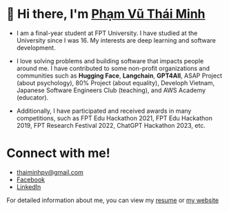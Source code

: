 # 👋 Hi there, I'm [Phạm Vũ Thái Minh](https://thaiminhpv.github.io/)

- I am a final-year student at FPT University. I have studied at the University since I was 16. My interests are deep learning and software development.

- I love solving problems and building software that impacts people around me. I have contributed to some non-profit organizations and communities such as **Hugging Face**, **Langchain**, **GPT4All**, ASAP Project (about psychology), 80% Project (about equality), Developh Vietnam, Japanese Software Engineers Club (teaching), and AWS Academy (educator).

- Additionally, I have participated and received awards in many competitions, such as FPT Edu Hackathon 2021, FPT Edu Hackathon 2019, FPT Research Festival 2022, ChatGPT Hackathon 2023, etc.

# Connect with me!

- [thaiminhpv@gmail.com](mailto:thaiminhpv@gmail.com)
- [Facebook](https://www.facebook.com/thaiminhpv/)
- [LinkedIn](https://www.linkedin.com/in/thaiminhpv/)

For detailed information about me, you can view my
[resume](https://drive.google.com/file/d/1YbKL2X5OES5zRw0TDXDypgwqJW0PWqa2/view) or
[my website](https://thaiminhpv.github.io/)
